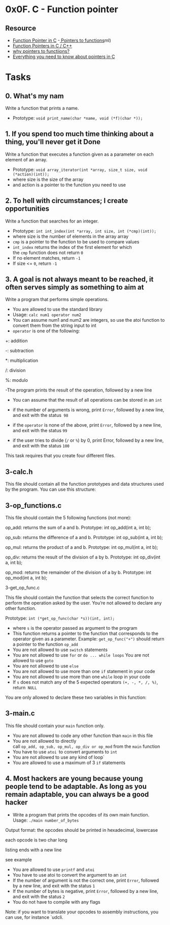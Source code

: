 # 0x0F. C - Function pointer

## Resource
- [Function Pointer in C](https://www.geeksforgeeks.org/function-pointer-in-c/)
-[ Pointers to functions](https://publications.gbdirect.co.uk//c_book/chapter5/function_pointers.ht)ml)
- [Function Pointers in C / C++](https://www.youtube.com/watch?v=ynYtgGUNelE)
- [why pointers to functiions?](https://m.youtube.com/watch?v=sxTFSDAZM8s&feature=youtu.be)
- [Everything you need to know about pointers in C
](https://boredzo.org/pointers/)

# Tasks

## 0. What's my nam
Write a function that prints a name.
- Prototype: `void print_name(char *name, void (*f)(char *));`

## 1. If you spend too much time thinking about a thing, you'll never get it Done

Write a function that executes a function given as a parameter on each element of an array.

- Prototype: `void array_iterator(int *array, size_t size, void (*action)(int));`
- where size is the size of the array
- and action is a pointer to the function you need to use


## 2. To hell with circumstances; I create opportunities

Write a function that searches for an integer.

- Prototype: `int int_index(int *array, int size, int (*cmp)(int));`
- where size is the number of elements in the array array
- `cmp` is a pointer to the function to be used to compare values
- `int_index` returns the index of the first element for which the `cmp` function does not return `0`
- If no element matches, return `-1`
- If size <= `0`, return `-1`


##  3. A goal is not always meant to be reached, it often serves simply as something to aim at

Write a program that performs simple operations.
- You are allowed to use the standard library
- Usage: `calc num1 operator num2`
- You can assume num1 and num2 are integers, so use the atoi function to convert them from the string input to int
- `operator` is one of the following:

+: addition

-: subtraction

*: multiplication

/: division

%: modulo

-The program prints the result of the operation, followed by a new line
- You can assume that the result of all operations can be stored in an `int`
- if the number of arguments is wrong, print `Error`, followed by a new line, and exit with the status` 98`
- if the `operator` is none of the above, print `Error`, followed by a new line, and exit with the status `99`

- if the user tries to divide (`/` or `%`) by 0, print Error, followed by a new line, and exit with the status `100`

This task requires that you create four different files.

## 3-calc.h

This file should contain all the function prototypes and data structures used by the program. You can use this structure:


## 3-op_functions.c

This file should contain the 5 following functions (not more):

op_add: returns the sum of a and b. Prototype: int op_add(int a, int b);

op_sub: returns the difference of a and b. Prototype: int op_sub(int a, int b);

op_mul: returns the product of a and b. Prototype: int op_mul(int a, int b);

op_div: returns the result of the division of a by b. Prototype: int op_div(int a, int b);

op_mod: returns the remainder of the division of a by b. Prototype: int op_mod(int a, int b);

3-get_op_func.c

This file should contain the function that selects the correct function to perform the operation asked by the user. You’re not allowed to declare any other function.

Prototype: `int (*get_op_func(char *s))(int, int);`
- where `s` is the operator passed as argument to the program
- This function returns a pointer to the function that corresponds to the operator given as a parameter. Example: `get_op_func("+")` should return a pointer to the function `op_add`
- You are not allowed to use `switch` statements
- You are not allowed to use `for` or `do ... while loops`
You are not allowed to use `goto`
- You are not allowed to use `else`
- You are not allowed to use more than one `if` statement in your code
- You are not allowed to use more than one `while` loop in your code
- If `s` does not match any of the 5 expected operators `(+, -, *, /, %)`, return` NULL`

You are only allowed to declare these two variables in this function:

## 3-main.c

This file should contain your `main` function only.

- You are not allowed to code any other function than `main` in this file
- You are not allowed to directly call `op_add, op_sub, op_mul, op_div or op_mod` from the `main` function
- You have to use `atoi `to convert arguments to `int`
- You are not allowed to use any kind of loop`
- You are allowed to use a maximum of 3 `if` statements

## 4. Most hackers are young because young people tend to be adaptable. As long as you remain adaptable, you can always be a good hacker

- Write a program that prints the opcodes of its own main function.
Usage: `./main number_of_bytes`

Output format:
the opcodes should be printed in hexadecimal, lowercase

each opcode is two char long

listing ends with a new line

see example

- You are allowed to use `printf` and `atoi`
- You have to use atoi to convert the argument to an `int`
- If the number of argument is not the correct one, print `Error`, followed by a new line, and exit with the status `1`
- If the number of bytes is negative, print `Error`, followed by a new line, and exit with the status `2`
- You do not have to compile with any flags

Note: if you want to translate your opcodes to assembly instructions, you can use, for instance `udcli.
